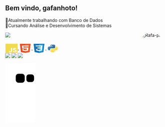 <h2> Bem vindo, gafanhoto! </h2>

🔹Atualmente trabalhando com Banco de Dados 
<br>
🔹Cursando Análise e Desenvolvimento de Sistemas 

<div align="left">
    
  <a href="https://github.com/guzzer">
  <img height="150em" src="https://github-readme-stats.vercel.app/api?username=guzzer&show_icons=true&theme=dark&include_all_commits=true&count_private=true"/>
   <img align="right" alt="Rafa-pic" height="150" style="border-radius:50px;" src="http://github-readme-streak-stats.herokuapp.com?user=GUZZER&theme=dark&hide_border=verdadeiro&locale=pt-br)](https://git.io/streak-stats"
    </div>
<div style="display: inline_block"><br>
  <img align="center" alt="Guzzer-Js" height="30" width="40" src="https://raw.githubusercontent.com/devicons/devicon/master/icons/javascript/javascript-plain.svg">
  <img align="center" alt="Guzzer-HTML" height="30" width="40" src="https://raw.githubusercontent.com/devicons/devicon/master/icons/html5/html5-original.svg">
  <img align="center" alt="Guzzer-CSS" height="30" width="40" src="https://raw.githubusercontent.com/devicons/devicon/master/icons/css3/css3-original.svg">
  <img align="center" alt="Guzzer-Python" height="30" width="40" src="https://raw.githubusercontent.com/devicons/devicon/master/icons/python/python-original.svg">
 </div>
  
  <div> 
   <a href="https://www.instagram.com/gustav0_ferre1ra/" target="_blank"><img src="https://img.shields.io/badge/-Instagram-%23E4405F?style=for-the-badge&logo=instagram&logoColor=white" target="_blank"></a>
  <a href = "mailto:gustavo.f.barros.09@gmail.com"><img src="https://img.shields.io/badge/-Gmail-%23333?style=for-the-badge&logo=gmail&logoColor=white" target="_blank"></a>
  <a href="https://www.linkedin.com/in/gustavo-ferreira-barros-452759184/" target="_blank"><img src="https://img.shields.io/badge/-LinkedIn-%230077B5?style=for-the-badge&logo=linkedin&logoColor=white" target="_blank"></a> 
 
  ![Snake animation](https://github.com/rafaballerini/rafaballerini/blob/output/github-contribution-grid-snake.svg)
 
</div>
